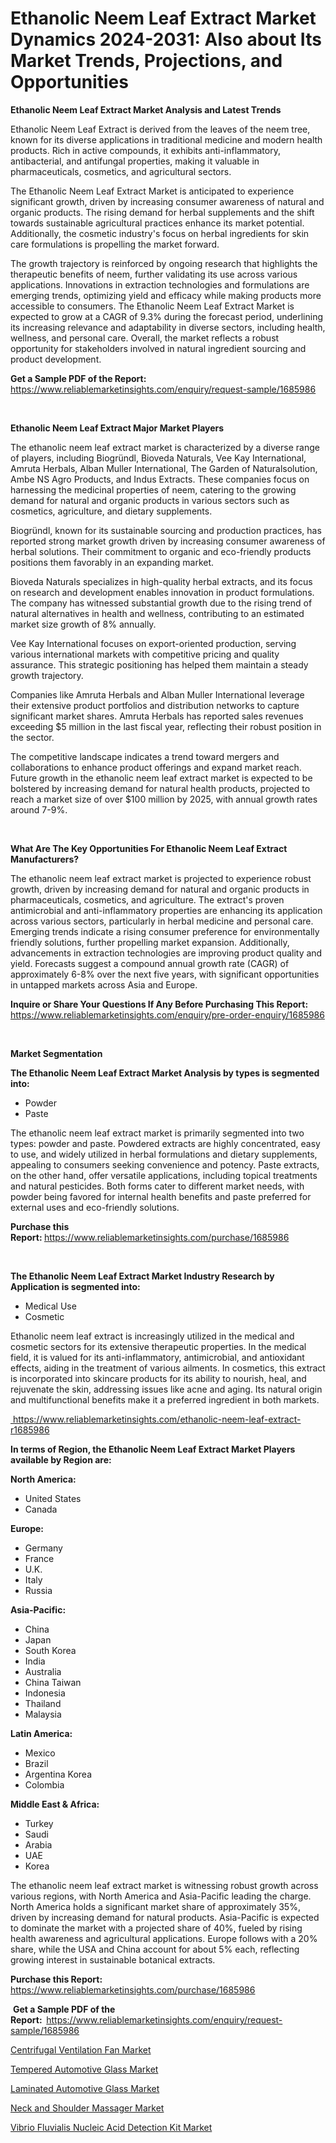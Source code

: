 <p><h1>Ethanolic Neem Leaf Extract Market Dynamics 2024-2031: Also about Its Market Trends, Projections, and Opportunities</h1></p><p><strong>Ethanolic Neem Leaf Extract Market Analysis and Latest Trends</strong></p>
<p><p>Ethanolic Neem Leaf Extract is derived from the leaves of the neem tree, known for its diverse applications in traditional medicine and modern health products. Rich in active compounds, it exhibits anti-inflammatory, antibacterial, and antifungal properties, making it valuable in pharmaceuticals, cosmetics, and agricultural sectors.</p><p>The Ethanolic Neem Leaf Extract Market is anticipated to experience significant growth, driven by increasing consumer awareness of natural and organic products. The rising demand for herbal supplements and the shift towards sustainable agricultural practices enhance its market potential. Additionally, the cosmetic industry's focus on herbal ingredients for skin care formulations is propelling the market forward.</p><p>The growth trajectory is reinforced by ongoing research that highlights the therapeutic benefits of neem, further validating its use across various applications. Innovations in extraction technologies and formulations are emerging trends, optimizing yield and efficacy while making products more accessible to consumers. The Ethanolic Neem Leaf Extract Market is expected to grow at a CAGR of 9.3% during the forecast period, underlining its increasing relevance and adaptability in diverse sectors, including health, wellness, and personal care. Overall, the market reflects a robust opportunity for stakeholders involved in natural ingredient sourcing and product development.</p></p>
<p><strong>Get a Sample PDF of the Report:&nbsp;</strong> <a href="https://www.reliablemarketinsights.com/enquiry/request-sample/1685986?utm_campaign=1512&utm_medium=2&utm_source=Github&utm_content=ia&utm_term=17122024&utm_id=ethanolic-neem-leaf-extract">https://www.reliablemarketinsights.com/enquiry/request-sample/1685986</a></p>
<p>&nbsp;</p>
<p><strong>Ethanolic Neem Leaf Extract Major Market Players</strong></p>
<p><p>The ethanolic neem leaf extract market is characterized by a diverse range of players, including Biogründl, Bioveda Naturals, Vee Kay International, Amruta Herbals, Alban Muller International, The Garden of Naturalsolution, Ambe NS Agro Products, and Indus Extracts. These companies focus on harnessing the medicinal properties of neem, catering to the growing demand for natural and organic products in various sectors such as cosmetics, agriculture, and dietary supplements.</p><p>Biogründl, known for its sustainable sourcing and production practices, has reported strong market growth driven by increasing consumer awareness of herbal solutions. Their commitment to organic and eco-friendly products positions them favorably in an expanding market.</p><p>Bioveda Naturals specializes in high-quality herbal extracts, and its focus on research and development enables innovation in product formulations. The company has witnessed substantial growth due to the rising trend of natural alternatives in health and wellness, contributing to an estimated market size growth of 8% annually.</p><p>Vee Kay International focuses on export-oriented production, serving various international markets with competitive pricing and quality assurance. This strategic positioning has helped them maintain a steady growth trajectory.</p><p>Companies like Amruta Herbals and Alban Muller International leverage their extensive product portfolios and distribution networks to capture significant market shares. Amruta Herbals has reported sales revenues exceeding $5 million in the last fiscal year, reflecting their robust position in the sector.</p><p>The competitive landscape indicates a trend toward mergers and collaborations to enhance product offerings and expand market reach. Future growth in the ethanolic neem leaf extract market is expected to be bolstered by increasing demand for natural health products, projected to reach a market size of over $100 million by 2025, with annual growth rates around 7-9%.</p></p>
<p>&nbsp;</p>
<p><strong>What Are The Key Opportunities For Ethanolic Neem Leaf Extract Manufacturers?</strong></p>
<p><p>The ethanolic neem leaf extract market is projected to experience robust growth, driven by increasing demand for natural and organic products in pharmaceuticals, cosmetics, and agriculture. The extract's proven antimicrobial and anti-inflammatory properties are enhancing its application across various sectors, particularly in herbal medicine and personal care. Emerging trends indicate a rising consumer preference for environmentally friendly solutions, further propelling market expansion. Additionally, advancements in extraction technologies are improving product quality and yield. Forecasts suggest a compound annual growth rate (CAGR) of approximately 6-8% over the next five years, with significant opportunities in untapped markets across Asia and Europe.</p></p>
<p><strong>Inquire or Share Your Questions If Any Before Purchasing This Report:</strong> <a href="https://www.reliablemarketinsights.com/enquiry/pre-order-enquiry/1685986?utm_campaign=1512&utm_medium=2&utm_source=Github&utm_content=ia&utm_term=17122024&utm_id=ethanolic-neem-leaf-extract">https://www.reliablemarketinsights.com/enquiry/pre-order-enquiry/1685986</a></p>
<p>&nbsp;</p>
<p><strong>Market Segmentation</strong></p>
<p><strong>The Ethanolic Neem Leaf Extract Market Analysis by types is segmented into:</strong></p>
<p><ul><li>Powder</li><li>Paste</li></ul></p>
<p><p>The ethanolic neem leaf extract market is primarily segmented into two types: powder and paste. Powdered extracts are highly concentrated, easy to use, and widely utilized in herbal formulations and dietary supplements, appealing to consumers seeking convenience and potency. Paste extracts, on the other hand, offer versatile applications, including topical treatments and natural pesticides. Both forms cater to different market needs, with powder being favored for internal health benefits and paste preferred for external uses and eco-friendly solutions.</p></p>
<p><strong>Purchase this Report:&nbsp;</strong><a href="https://www.reliablemarketinsights.com/purchase/1685986?utm_campaign=1512&utm_medium=2&utm_source=Github&utm_content=ia&utm_term=17122024&utm_id=ethanolic-neem-leaf-extract">https://www.reliablemarketinsights.com/purchase/1685986</a></p>
<p>&nbsp;</p>
<p><strong>The Ethanolic Neem Leaf Extract Market Industry Research by Application is segmented into:</strong></p>
<p><ul><li>Medical Use</li><li>Cosmetic</li></ul></p>
<p><p>Ethanolic neem leaf extract is increasingly utilized in the medical and cosmetic sectors for its extensive therapeutic properties. In the medical field, it is valued for its anti-inflammatory, antimicrobial, and antioxidant effects, aiding in the treatment of various ailments. In cosmetics, this extract is incorporated into skincare products for its ability to nourish, heal, and rejuvenate the skin, addressing issues like acne and aging. Its natural origin and multifunctional benefits make it a preferred ingredient in both markets.</p></p>
<p><a href="https://www.reliablemarketinsights.com/ethanolic-neem-leaf-extract-r1685986?utm_campaign=1512&utm_medium=2&utm_source=Github&utm_content=ia&utm_term=17122024&utm_id=ethanolic-neem-leaf-extract">&nbsp;https://www.reliablemarketinsights.com/ethanolic-neem-leaf-extract-r1685986</a></p>
<p><strong>In terms of Region, the Ethanolic Neem Leaf Extract Market Players available by Region are:</strong></p>
<p>
    <p> <strong> North America: </strong>
        <ul>
            <li>United States</li>
            <li>Canada</li>
        </ul>
        </p> 
    <p> <strong> Europe: </strong>
        <ul>
            <li>Germany</li>
            <li>France</li>
            <li>U.K.</li>
            <li>Italy</li>
            <li>Russia</li>
        </ul>
        </p> 
    <p> <strong> Asia-Pacific: </strong>
        <ul>
            <li>China</li>
            <li>Japan</li>
            <li>South Korea</li>
            <li>India</li>
            <li>Australia</li>
            <li>China Taiwan</li>
            <li>Indonesia</li>
            <li>Thailand</li>
            <li>Malaysia</li>
        </ul>
        </p> 
    <p> <strong> Latin America: </strong>
        <ul>
            <li>Mexico</li>
            <li>Brazil</li>
            <li>Argentina Korea</li>
            <li>Colombia</li>
        </ul>
        </p> 
    <p> <strong> Middle East & Africa: </strong>
        <ul>
            <li>Turkey</li>
            <li>Saudi</li>
            <li>Arabia</li>
            <li>UAE</li>
            <li>Korea</li>
        </ul>
    </p>
    </p>
<p><p>The ethanolic neem leaf extract market is witnessing robust growth across various regions, with North America and Asia-Pacific leading the charge. North America holds a significant market share of approximately 35%, driven by increasing demand for natural products. Asia-Pacific is expected to dominate the market with a projected share of 40%, fueled by rising health awareness and agricultural applications. Europe follows with a 20% share, while the USA and China account for about 5% each, reflecting growing interest in sustainable botanical extracts.</p></p>
<p><strong>Purchase this Report: </strong><a href="https://www.reliablemarketinsights.com/purchase/1685986?utm_campaign=1512&utm_medium=2&utm_source=Github&utm_content=ia&utm_term=17122024&utm_id=ethanolic-neem-leaf-extract">https://www.reliablemarketinsights.com/purchase/1685986</a></p>
<p>&nbsp;<strong>Get a Sample PDF of the Report:&nbsp;&nbsp;</strong><a href="https://www.reliablemarketinsights.com/enquiry/request-sample/1685986?utm_campaign=1512&utm_medium=2&utm_source=Github&utm_content=ia&utm_term=17122024&utm_id=ethanolic-neem-leaf-extract">https://www.reliablemarketinsights.com/enquiry/request-sample/1685986</a></p>
<p><strong></strong></p>
<p><p><a href="https://www.linkedin.com/pulse/centrifugal-ventilation-fan-market-report-in-depth-analysis-industry-rjqrf?utm_campaign=1512&utm_medium=2&utm_source=Github&utm_content=ia&utm_term=17122024&utm_id=ethanolic-neem-leaf-extract">Centrifugal Ventilation Fan Market</a></p><p><a href="https://www.linkedin.com/pulse/tempered-automotive-glass-market-size-analysis-growing-109-serse?utm_campaign=1512&utm_medium=2&utm_source=Github&utm_content=ia&utm_term=17122024&utm_id=ethanolic-neem-leaf-extract">Tempered Automotive Glass Market</a></p><p><a href="https://www.linkedin.com/pulse/laminated-automotive-glass-market-size-demand-supply-situation-zoawe?utm_campaign=1512&utm_medium=2&utm_source=Github&utm_content=ia&utm_term=17122024&utm_id=ethanolic-neem-leaf-extract">Laminated Automotive Glass Market</a></p><p><a href="https://www.linkedin.com/pulse/exploring-potential-neck-shoulder-massager-marketthe-upcoming-tjplf?utm_campaign=1512&utm_medium=2&utm_source=Github&utm_content=ia&utm_term=17122024&utm_id=ethanolic-neem-leaf-extract">Neck and Shoulder Massager Market</a></p><p><a href="https://github.com/willjis/Market-Research-Report-List-1/blob/main/vibrio-fluvialis-nucleic-acid-detection-kit-market.md?utm_campaign=1512&utm_medium=2&utm_source=Github&utm_content=ia&utm_term=17122024&utm_id=ethanolic-neem-leaf-extract">Vibrio Fluvialis Nucleic Acid Detection Kit Market</a></p></p>